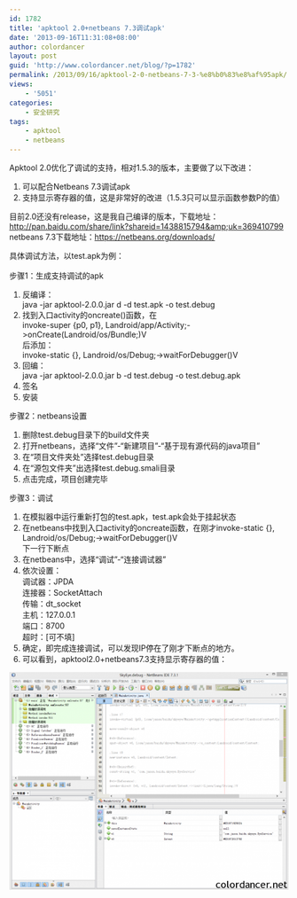 ```yaml
---
id: 1782
title: 'apktool 2.0+netbeans 7.3调试apk'
date: '2013-09-16T11:31:08+08:00'
author: colordancer
layout: post
guid: 'http://www.colordancer.net/blog/?p=1782'
permalink: /2013/09/16/apktool-2-0-netbeans-7-3-%e8%b0%83%e8%af%95apk/
views:
    - '5051'
categories:
    - 安全研究
tags:
    - apktool
    - netbeans
---
```


 Apktool 2.0优化了调试的支持，相对1.5.3的版本，主要做了以下改进：  
 1. 可以配合Netbeans 7.3调试apk  
 2. 支持显示寄存器的值，这是非常好的改进（1.5.3只可以显示函数参数P的值）  
   
 目前2.0还没有release，这是我自己编译的版本，下载地址：http://pan.baidu.com/share/link?shareid=1438815794&amp;uk=369410799  
 netbeans 7.3下载地址：https://netbeans.org/downloads/  
   
<span style="line-height: 1.6em;">具体调试方法，以test.apk为例：</span>

 步骤1：生成支持调试的apk  
 1. 反编译：  
 java -jar apktool-2.0.0.jar d -d test.apk -o test.debug  
 2. 找到入口activity的oncreate()函数，在  
 invoke-super {p0, p1}, Landroid/app/Activity;-&gt;onCreate(Landroid/os/Bundle;)V  
 后添加：  
 invoke-static {}, Landroid/os/Debug;-&gt;waitForDebugger()V  
 3. 回编：  
 java -jar apktool-2.0.0.jar b -d test.debug -o test.debug.apk  
 4. 签名  
 5. 安装  
   
 步骤2：netbeans设置  
 1. 删除test.debug目录下的build文件夹  
 2. 打开netbeans，选择“文件”-“新建项目”-“基于现有源代码的java项目”  
 3. 在“项目文件夹处”选择test.debug目录  
 4. 在“源包文件夹”出选择test.debug.smali目录  
 5. 点击完成，项目创建完毕  
   
 步骤3：调试  
 1. 在模拟器中运行重新打包的test.apk，test.apk会处于挂起状态  
 2. 在netbeans中找到入口activity的oncreate函数，在刚才invoke-static {}, Landroid/os/Debug;-&gt;waitForDebugger()V  
 下一行下断点  
 3. 在netbeans中，选择“调试”-“连接调试器”  
 4. 依次设置：  
 调试器：JPDA  
 连接器：SocketAttach  
 传输：dt\_socket  
 主机：127.0.0.1  
 端口：8700  
 超时：\[可不填\]  
 5. 确定，即完成连接调试，可以发现IP停在了刚才下断点的地方。  
 6. 可以看到，apktool2.0+netbeans7.3支持显示寄存器的值：

 [![netbeans 7.3 debug](/images/wp-content/uploads/2013/09/netbeans-7.3-debug-600x467.png)](/images/wp-content/uploads/2013/09/netbeans-7.3-debug.png)